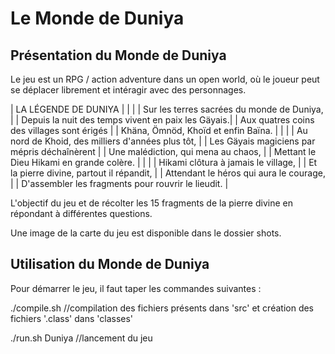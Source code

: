 # Le Monde de Duniya

## Présentation du Monde de Duniya

Le jeu est un RPG / action adventure dans un open world, où le joueur peut se déplacer librement et intéragir avec des personnages.

|                LA LÉGENDE DE DUNIYA                |
|                                                    |
| Sur les terres sacrées du monde de Duniya,         |
| Depuis la nuit des temps vivent en paix les Gäyais.|
| Aux quatres coins des villages sont érigés         |
| Khäna, Ömnöd, Khoïd et enfin Baïna.                |
|                                                    |
| Au nord de Khoid, des milliers d'années plus tôt,  |
| Les Gäyais magiciens par mépris déchaînèrent       |
| Une malédiction, qui mena au chaos,                |
| Mettant le Dieu Hikami en grande colère.           |
|                                                    |
| Hikami clôtura à jamais le village,                |
| Et la pierre divine, partout il répandit,          |
| Attendant le héros qui aura le courage,            |
| D'assembler les fragments pour rouvrir le lieudit. |

L'objectif du jeu et de récolter les 15 fragments de la pierre divine en répondant à différentes questions.

Une image de la carte du jeu est disponible dans le dossier shots.

## Utilisation du Monde de Duniya

Pour démarrer le jeu, il faut taper les commandes suivantes :

./compile.sh
//compilation des fichiers présents dans 'src' et création des fichiers '.class' dans 'classes'

./run.sh Duniya
//lancement du jeu
